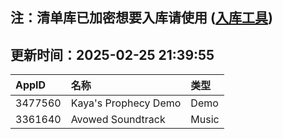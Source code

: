 ## 注：清单库已加密想要入库请使用 ([入库工具](https://github.com/BlankTMing/ManifestAutoUpdate/releases))

## 更新时间：2025-02-25 21:39:55
| AppID | 名称 | 类型  |
| :-------------------- | :----------------------------- | :----------- |
| 3477560 | Kaya's Prophecy Demo| Demo |
| 3361640 | Avowed Soundtrack| Music |
